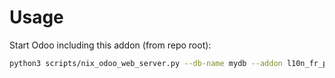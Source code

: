 # Usage

Start Odoo including this addon (from repo root):

```bash
python3 scripts/nix_odoo_web_server.py --db-name mydb --addon l10n_fr_pos_cert
```
